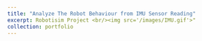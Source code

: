 ```yaml
---
title: "Analyze The Robot Behaviour from IMU Sensor Reading"
excerpt: Robotisim Project <br/><img src='/images/IMU.gif'>"
collection: portfolio
---
```

